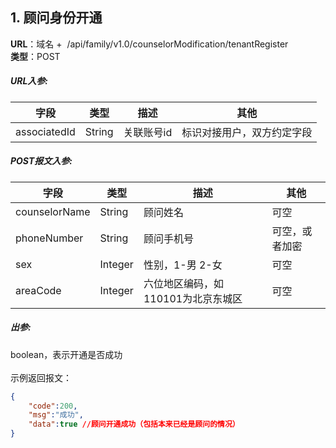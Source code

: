 <a name="Uh5A2"></a>
## 1. 顾问身份开通
**URL**：域名 +  /api/family/v1.0/counselorModification/tenantRegister<br />**类型**：POST
<a name="C1pB9"></a>
##### URL入参:
| **字段** | **类型** | **描述** | **其他** |
| --- | --- | --- | --- |
| associatedId | String | 关联账号id | 标识对接用户，双方约定字段 |

<a name="IwTCC"></a>
##### POST报文入参:
| **字段** | **类型** | **描述** | **其他** |
| --- | --- | --- | --- |
| counselorName | String | 顾问姓名 | 可空 |
| phoneNumber | String | 顾问手机号 | 可空，或者加密 |
| sex | Integer | 性别，1-男 2-女 | 可空 |
| areaCode | Integer | 六位地区编码，如110101为北京东城区 | 可空 |

<a name="T0kj0"></a>
##### 出参:
boolean，表示开通是否成功<br />
<br />示例返回报文：
```json
{
	"code":200,
	"msg":"成功",
	"data":true //顾问开通成功（包括本来已经是顾问的情况）
}

```

